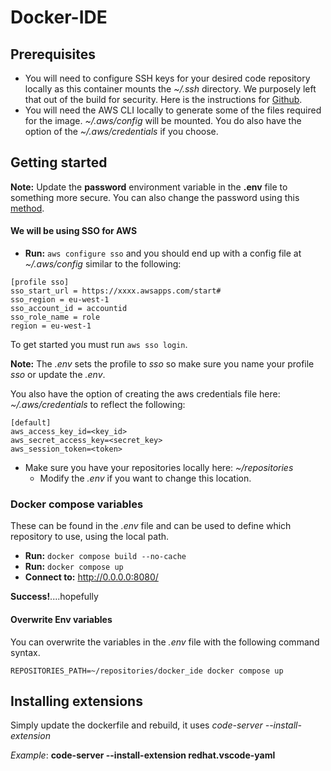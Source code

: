 # Docker-IDE

## Prerequisites 

* You will need to configure SSH keys for your desired code repository locally as this container mounts the _~/.ssh_ directory.
We purposely left that out of the build for security. Here is the instructions for [Github](https://docs.github.com/en/authentication/connecting-to-github-with-ssh).
* You will need the AWS CLI locally to generate some of the files required for the image. _~/.aws/config_ will be mounted. You do also have the option of the _~/.aws/credentials_ if you choose.

## Getting started

__Note:__ Update the __password__ environment variable in the __.env__ file to something more secure.
You can also change the password using this [method](https://coder.com/docs/code-server/FAQ#how-do-i-change-the-password).

#### We will be using SSO for AWS

* __Run:__ `aws configure sso` and you should end up with a config file at _~/.aws/config_ similar to the following:
```
[profile sso]
sso_start_url = https://xxxx.awsapps.com/start#
sso_region = eu-west-1
sso_account_id = accountid
sso_role_name = role
region = eu-west-1
```
To get started you must run `aws sso login`.

__Note:__ The _.env_ sets the profile to _sso_ so make sure you name your profile _sso_ or update the _.env_.

You also have the option of creating the aws credentials file here: _~/.aws/credentials_ to reflect the following:
```
[default]
aws_access_key_id=<key_id>
aws_secret_access_key=<secret_key>
aws_session_token=<token>
```
* Make sure you have your repositories locally here: _~/repositories_
    * Modify the _.env_ if you want to change this location.

### Docker compose variables
These can be found in the _.env_ file and can be used to define which repository to use, using the local path.

* __Run:__ `docker compose build --no-cache`
* __Run:__ `docker compose up`
* __Connect to:__ http://0.0.0.0:8080/

__Success!__....hopefully

#### Overwrite Env variables
You can overwrite the variables in the _.env_ file with the following command syntax.

```
REPOSITORIES_PATH=~/repositories/docker_ide docker compose up
```

## Installing extensions
Simply update the dockerfile and rebuild, it uses _code-server --install-extension_

_Example_: __code-server --install-extension redhat.vscode-yaml__